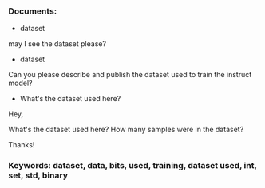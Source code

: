 ### Documents:
- dataset

may I see the dataset please?
- dataset

Can you please describe and publish the dataset used to train the instruct model?
- What's the dataset used here?

Hey,
What's the dataset used here? How many samples were in the dataset?
Thanks!
### Keywords: dataset, data, bits, used, training, dataset used, int, set, std, binary
